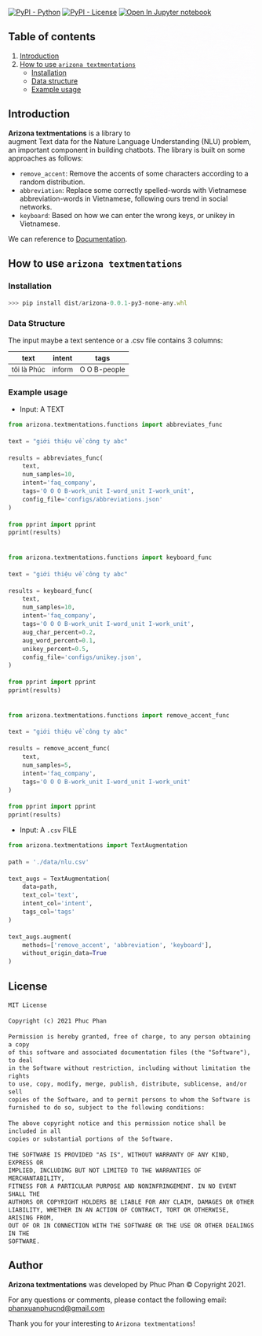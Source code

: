 [![PyPI - Python](https://img.shields.io/badge/py%203.7%20-blue.svg)]()
[![PyPI - License](https://img.shields.io/badge/license-MIT-green.svg)](https://github.com/phanxuanphucnd/Data-Augumentation/blob/main/LICENSE)
[![Open In Jupyter notebook](https://colab.research.google.com/assets/colab-badge.svg)](https://github.com/phanxuanphucnd/Data-Augumentation/blob/main/tutorials/tutorial.ipynb)

<img src="docs/imgs/textmentations.gif" width="45%" height="45%" align="right" />

## Table of contents

1. [Introduction](#introduction)
2. [How to use `arizona textmentations`](#how_to_use)
    - [Installation](#installation)
    - [Data structure](#data_structure)
    - [Example usage](#usage)

## <a name='introduction'></a> Introduction

**Arizona textmentations** is a library to augment Text data for the Nature Language Understanding (NLU) problem, an important component in building chatbots. The library is built on some approaches as follows:

- ``remove_accent``: Remove the accents of some characters according to a random distribution.
- ``abbreviation``: Replace some correctly spelled-words with Vietnamese abbreviation-words in Vietnamese, following ours trend in social networks.
- ``keyboard``: Based on how we can enter the wrong keys, or unikey in Vietnamese.

We can reference to [Documentation](https://phanxuanphucnd.github.io/Data-Augumentation/).

## <a name='how_to_use'></a> How to use `arizona textmentations`

### Installation <a name='installation'></a>

```js
>>> pip install dist/arizona-0.0.1-py3-none-any.whl
```

### <a name='data_structure'></a> Data Structure

The input maybe a text sentence or a .csv file contains 3 columns:

| text | intent | tags |
| ---- | ------ | ---- | 
| tôi là Phúc | inform | O O B-people |

### <a name='usage'></a> Example usage

- Input: A TEXT

```py
from arizona.textmentations.functions import abbreviates_func

text = "giới thiệu về công ty abc"

results = abbreviates_func(
    text,
    num_samples=10,
    intent='faq_company',
    tags='O O O B-work_unit I-word_unit I-work_unit',
    config_file='configs/abbreviations.json'
)

from pprint import pprint
pprint(results)


from arizona.textmentations.functions import keyboard_func

text = "giới thiệu về công ty abc"

results = keyboard_func(
    text,
    num_samples=10,
    intent='faq_company',
    tags='O O O B-work_unit I-word_unit I-work_unit',
    aug_char_percent=0.2,
    aug_word_percent=0.1,
    unikey_percent=0.5,
    config_file='configs/unikey.json',
)

from pprint import pprint
pprint(results)


from arizona.textmentations.functions import remove_accent_func

text = "giới thiệu về công ty abc"

results = remove_accent_func(
    text,
    num_samples=5,
    intent='faq_company',
    tags='O O O B-work_unit I-word_unit I-work_unit'
)

from pprint import pprint
pprint(results)

```

- Input: A `.csv` FILE

```py
from arizona.textmentations import TextAugmentation

path = './data/nlu.csv'

text_augs = TextAugmentation(
    data=path,
    text_col='text',
    intent_col='intent',
    tags_col='tags'
)

text_augs.augment(
    methods=['remove_accent', 'abbreviation', 'keyboard'],
    without_origin_data=True
)
```

## License

```
MIT License

Copyright (c) 2021 Phuc Phan

Permission is hereby granted, free of charge, to any person obtaining a copy
of this software and associated documentation files (the "Software"), to deal
in the Software without restriction, including without limitation the rights
to use, copy, modify, merge, publish, distribute, sublicense, and/or sell
copies of the Software, and to permit persons to whom the Software is
furnished to do so, subject to the following conditions:

The above copyright notice and this permission notice shall be included in all
copies or substantial portions of the Software.

THE SOFTWARE IS PROVIDED "AS IS", WITHOUT WARRANTY OF ANY KIND, EXPRESS OR
IMPLIED, INCLUDING BUT NOT LIMITED TO THE WARRANTIES OF MERCHANTABILITY,
FITNESS FOR A PARTICULAR PURPOSE AND NONINFRINGEMENT. IN NO EVENT SHALL THE
AUTHORS OR COPYRIGHT HOLDERS BE LIABLE FOR ANY CLAIM, DAMAGES OR OTHER
LIABILITY, WHETHER IN AN ACTION OF CONTRACT, TORT OR OTHERWISE, ARISING FROM,
OUT OF OR IN CONNECTION WITH THE SOFTWARE OR THE USE OR OTHER DEALINGS IN THE
SOFTWARE.
```
  
## Author

**Arizona textmentations** was developed by Phuc Phan © Copyright 2021.

For any questions or comments, please contact the following email: phanxuanphucnd@gmail.com

Thank you for your interesting to ``Arizona textmentations``!